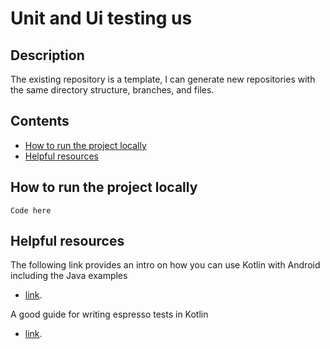 # Unit and Ui testing us

## Description

The existing repository is a template, I can generate new repositories with the same directory structure, branches, and files.

## Contents

- [How to run the project locally](#how-to-run-the-project-locally)
- [Helpful resources](#helpful-resources)

## How to run the project locally

```
Code here
```

## Helpful resources

The following link provides an intro on how you can use Kotlin with Android including the Java examples
- [link](https://developer.android.com/kotlin/get-started).

A good guide for writing espresso tests in Kotlin
- [link](https://www.raywenderlich.com/949489-espresso-testing-and-screen-robots-getting-started).